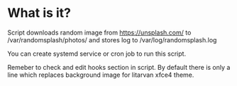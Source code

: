 # What is it?

Script downloads random image from https://unsplash.com/
to /var/randomsplash/photos/ and stores log to /var/log/randomsplash.log

You can create systemd service or cron job to run this script.

Remeber to check and edit hooks section in script.
By default there is only a line which replaces background image
for litarvan xfce4 theme.

